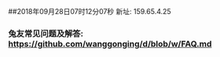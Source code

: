 ##2018年09月28日07时12分07秒 新址: 159.65.4.25
### 兔友常见问题及解答: https://github.com/wanggonging/d/blob/w/FAQ.md
